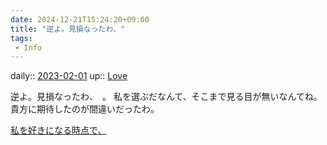 ```yaml
---
date: 2024-12-21T15:24:20+09:00
title: "逆よ。見損なったわ、"
tags:
 - Info
---
```


daily:: [2023-02-01](/Daily_Note/2023-02-01.md)
up:: [Love](../Bar/Novel/Topics/Love.md)

逆よ。見損なったわ、　。
私を選ぶだなんて、そこまで見る目が無いなんてね。
貴方に期待したのが間違いだったわ。

[私を好きになる時点で、](私を好きになる時点で、.md)